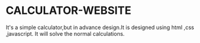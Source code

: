 # CALCULATOR-WEBSITE
It's a simple calculator,but in advance design.It is designed using html ,css ,javascript. It will solve the normal calculations.

